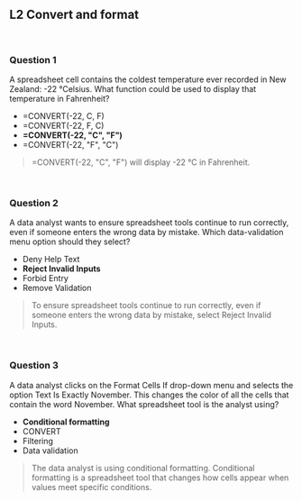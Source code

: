 ## L2 Convert and format

&nbsp;

### Question 1

A spreadsheet cell contains the coldest temperature ever recorded in New Zealand: -22 °Celsius. What function could be used to display that temperature in Fahrenheit? 

* =CONVERT(-22, C, F)
* =CONVERT(-22, F, C)
* **=CONVERT(-22, "C", "F")**
* =CONVERT(-22, "F", "C")

> =CONVERT(-22, "C", "F") will display -22 °C in Fahrenheit.

&nbsp;

### Question 2

A data analyst wants to ensure spreadsheet tools continue to run correctly, even if someone enters the wrong data by mistake. Which data-validation menu option should they select?

* Deny Help Text
* **Reject Invalid Inputs**
* Forbid Entry
* Remove Validation

> To ensure spreadsheet tools continue to run correctly, even if someone enters the wrong data by mistake, select Reject Invalid Inputs.

&nbsp;

### Question 3

A data analyst clicks on the Format Cells If drop-down menu and selects the option Text Is Exactly November. This changes the color of all the cells that contain the word November. What spreadsheet tool is the analyst using?

* **Conditional formatting**
* CONVERT
* Filtering
* Data validation

> The data analyst is using conditional formatting. Conditional formatting is a spreadsheet tool that changes how cells appear when values meet specific conditions.